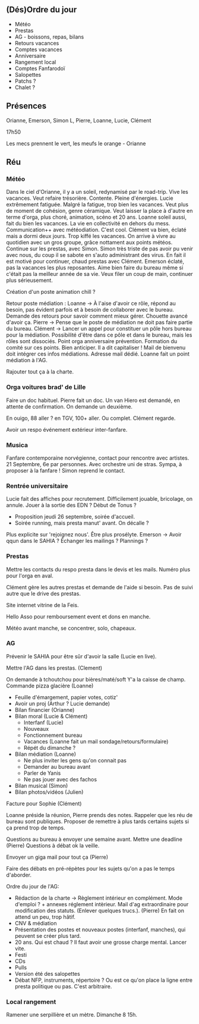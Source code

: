 ## (Dés)Ordre du jour
- Météo
- Prestas
- AG - boissons, repas, bilans
- Retours vacances
- Comptes vacances
- Anniversaire
- Rangement local
- Comptes Fanfarodoï
- Salopettes
- Patchs ?
- Chalet ?

## Présences

Orianne, Emerson, Simon L, Pierre, Loanne, Lucie, Clément

17h50

Les mecs prennent le vert, les meufs le orange - Orianne
## Réu

### Météo

Dans le ciel d'Orianne, il y a un soleil, redynamisé par le road-trip. Vive les vacances. Veut refaire trésorière. Contente. Pleine d'énergies.
Lucie extrêmement fatiguée. Malgré la fatigue, trop bien les vacances. Veut plus de moment de cohésion, genre céramique. Veut laisser la place à d'autre en terme d'orga, plus choré, animation, scéno et 20 ans. 
Loanne soleil aussi, fait du bien les vacances. La vie en collectivité en dehors du mess. Communication++ avec météodiation. C'est cool.
Clément va bien, éclaté mais a dormi deux jours. Trop kiffé les vacances. On arrive à vivre au quotidien avec un gros groupe, grâce nottament aux points météos. Continue sur les prestas, avec Simon.
Simon très triste de pas avoir pu venir avec nous, du coup il se sabote en s'auto administrant des virus. En fait il est motivé pour continuer, chaud prestas avec Clément.
Emerson éclaté, pas la vacances les plus reposantes. Aime bien faire du bureau même si c'était pas la meilleur année de sa vie. Veux filer un coup de main, continuer plus sérieusement.

Création d'un poste animation chill ?

Retour poste médiation :
Loanne -> À l'aise d'avoir ce rôle, répond au besoin, pas évident parfois et à besoin de collaborer avec le bureau. Demande des retours pour savoir comment mieux gérer. Chouette avancé d'avoir ça.
Pierre -> Pense que le poste de médiation ne doit pas faire partie du bureau.
Clément -> Lancer un appel pour constituer un pôle hors bureau pour la médiation.
Possibilité d'être dans ce pôle et dans le bureau, mais les rôles sont dissociés.
Point orga anniversaire prévention. Formation du comité sur ces points. Bien anticiper. Il a dit capitaliser !
Mail de bienvenu doit intégrer ces infos médiations. Adresse mail dédié.
Loanne fait un point médiation à l'AG.

Rajouter tout ça à la charte.

### Orga voitures brad' de Lille

Faire un doc habituel. Pierre fait un doc.
Un van Hiero est demandé, en attente de confirmation.
On demande un deuxième.

En ouigo, 88 aller ?
en TGV, 100+ aller. Ou complet.
Clément regarde.

Avoir un respo événement extérieur inter-fanfare.

### Musica

Fanfare contemporaine norvégienne, contact pour rencontre avec artistes. 21 Septembre, 6e par personnes. Avec orchestre uni de stras. Sympa, à proposer à la fanfare ! Simon reprend le contact.
### Rentrée universitaire

Lucie fait des affiches pour recrutement.
Difficilement jouable, bricolage, on annule.
Jouer à la sortie des EDN ? Début de Tonus ? 
- Proposition jeudi 26 septembre, soirée d'accueil.
- Soirée running, mais presta manut' avant. On décalle ?

Plus explicite sur 'rejoignez nous'. Être plus prosélyte.
Emerson -> Avoir qqun dans le SAHIA ?
Échanger les mailings ? Plannings ?

### Prestas

Mettre les contacts du respo presta dans le devis et les mails. Numéro plus pour l'orga en aval.

Clément gère les autres prestas et demande de l'aide si besoin. Pas de suivi autre que le drive des prestas.

Site internet vitrine de la Feis.

Hello Asso pour remboursement event et dons en manche.

Météo avant manche, se concentrer, solo, chapeaux.
### AG

Prévenir le SAHIA pour être sûr d'avoir la salle (Lucie en live).

Mettre l'AG dans les prestas. (Clement)

On demande à tchoutchou pour bières/maté/soft
Y'a la caisse de champ.
Commande pizza glacière (Loanne)

- Feuille d'émargement, papier votes, cotiz'
- Avoir un proj (Arthur ? Lucie demande)
- Bilan financier (Orianne)
- Bilan moral (Lucie & Clément)
	- Interfanf (Lucie)
	- Nouveaux
	- Fonctionnement bureau
	- Vacances (Loanne fait un mail sondage/retours/formulaire)
	- Répét du dimanche ?
- Bilan médiation (Loanne)
	- Ne plus inviter les gens qu'on connait pas
	- Demander au bureau avant
	- Parler de Yanis
	- Ne pas jouer avec des fachos
- Bilan musical (Simon)
- Bilan photos/vidéos (Julien)

Facture pour Sophie (Clément)

Loanne préside la réunion, Pierre prends des notes.
Rappeler que les réu de bureau sont publiques. Proposer de remettre à plus tards certains sujets si ça prend trop de temps.

Questions au bureau à envoyer une semaine avant. Mettre une deadline (Pierre)
Questions à débat ok la veille.

Envoyer un giga mail pour tout ça (Pierre)

Faire des débats en pré-répètes pour les sujets qu'on a pas le temps d'aborder.

Ordre du jour de l'AG:
- Rédaction de la charte -> Règlement intérieur en complément. Mode d'emploi ? + annexes réglement intèrieur. Mail d'ag extraordinaire pour modification des statuts. (Enlever quelques trucs.). (Pierre) En fait on attend un peu, trop hâtif.
- CNV & médiation
- Présentation des postes et nouveaux postes (interfanf, manches), qui peuvent se créer plus tard.
- 20 ans. Qui est chaud ? Il faut avoir une grosse charge mental. Lancer vite.
- Festi
- CDs
- Pulls
- Version été des salopettes
- Débat NFP, instruments, répertoire ? Ou est ce qu'on place la ligne entre presta politique ou pas. C'est arbitraire.

### Local rangement

Ramener une serpillière et un mètre. Dimanche 8 15h.
